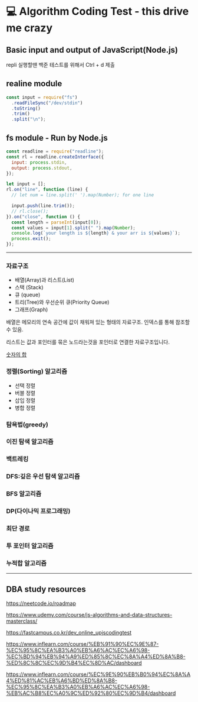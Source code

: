 # 💻 Algorithm Coding Test - this drive me crazy

## Basic input and output of JavaScript(Node.js)

repli 실행할땐 백준 테스트를 위해서 Ctrl + d 제출

## realine module

```js
const input = require("fs")
  .readFileSync("/dev/stdin")
  .toString()
  .trim()
  .split("\n");
```

## fs module - Run by Node.js

```js
const readline = require("readline");
const rl = readline.createInterface({
  input: process.stdin,
  output: process.stdout,
});

let input = [];
rl.on("line", function (line) {
  // let num = line.split(' ').map(Number); for one line

  input.push(line.trim());
  // rl.close();
}).on("close", function () {
  const length = parseInt(input[0]);
  const values = input[1].split(" ").map(Number);
  console.log(`your length is ${length} & your arr is ${values}`);
  process.exit();
});
```

---

### 자료구조

- 배열(Array)과 리스트(List)
- 스택 (Stack)
- 큐 (queue)
- 트리(Tree)와 우선순위 큐(Priority Queue)
- 그래프(Graph)

배열은 메모리의 연속 공간에 값이 채워져 있는 형태의 자료구조. 인덱스를 통해 참조할수 있음.

리스트는 값과 포인터를 묶은 노드라는것을 포인터로 연결한 자료구조입니다.

[숫자의 합](https://www.acmicpc.net/problem/11720)

### 정렬(Sorting) 알고리즘

- 선택 정렬
- 버블 정렬
- 삽입 정렬
- 병합 정렬

### 탐욕법(greedy)

### 이진 탐색 알고리즘

### 백트레킹

### DFS:깊은 우선 탐색 알고리즘

### BFS 알고리즘

### DP(다이나믹 프로그래밍)

### 최단 경로

### 투 포인터 알고리즘

### 누적합 알고리즘

---

## DBA study resources

<https://neetcode.io/roadmap>

<https://www.udemy.com/course/js-algorithms-and-data-structures-masterclass/>

<https://fastcampus.co.kr/dev_online_upjscodingtest>

<https://www.inflearn.com/course/%EB%91%90%EC%9E%87-%EC%95%8C%EA%B3%A0%EB%A6%AC%EC%A6%98-%EC%BD%94%EB%94%A9%ED%85%8C%EC%8A%A4%ED%8A%B8-%ED%8C%8C%EC%9D%B4%EC%8D%AC/dashboard>

<https://www.inflearn.com/course/%EC%9E%90%EB%B0%94%EC%8A%A4%ED%81%AC%EB%A6%BD%ED%8A%B8-%EC%95%8C%EA%B3%A0%EB%A6%AC%EC%A6%98-%EB%AC%B8%EC%A0%9C%ED%92%80%EC%9D%B4/dashboard>
